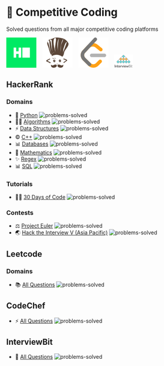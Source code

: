 # 🌠 Competitive Coding
Solved questions from all major competitive coding platforms

<a target="_blank" href="https://www.hackerrank.com/PROxZIMA"><img src="https://raw.githubusercontent.com/PROxZIMA/PROxZIMA/master/src/tools/hackerrank.svg" alt="Hackerrank"></a> &nbsp;&nbsp;
<a target="_blank" href="https://www.codechef.com/users/proxzima"><img src="https://raw.githubusercontent.com/PROxZIMA/PROxZIMA/master/src/tools/codechef.svg" alt="CodeChef"></a> &nbsp;&nbsp;
<a target="_blank" href="https://leetcode.com/PROxZIMA"><img src="https://raw.githubusercontent.com/PROxZIMA/PROxZIMA/master/src/tools/leetcode.svg" alt="LeetCode"></a> &nbsp;&nbsp;
<a target="_blank" href="https://www.interviewbit.com/profile/PROxZIMA"><img src="https://raw.githubusercontent.com/PROxZIMA/PROxZIMA/master/src/tools/interviewbit.png" alt="InterviewBit" width="50px"></a> &nbsp;&nbsp;

## HackerRank
### Domains
- 🐍 [Python](./Hackerrank/Python/) ![problems-solved](https://img.shields.io/badge/Solved-115/115-008000.svg)
- 👨‍💻 [Algorithms](./Hackerrank/Algorithms/) ![problems-solved](https://img.shields.io/badge/Solved-54/426-00ffff.svg)
- ⚡ [Data Structures](./Hackerrank/Data%20Structures/) ![problems-solved](https://img.shields.io/badge/Solved-1/121-00ffff.svg)
- ©️ [C++](./Hackerrank/C%2B%2B/) ![problems-solved](https://img.shields.io/badge/Solved-8/44-00ffff.svg)
- 📊 [Databases](./Hackerrank/Databases/) ![problems-solved](https://img.shields.io/badge/Solved-7/52-00ffff.svg)
- 🧮 [Mathematics](./Hackerrank/Mathematics/) ![problems-solved](https://img.shields.io/badge/Solved-5/284-00ffff.svg)
- ✨ [Regex](./Hackerrank/Regex/) ![problems-solved](https://img.shields.io/badge/Solved-47/47-008000.svg)
- 📊 [SQL](./Hackerrank/SQL/) ![problems-solved](https://img.shields.io/badge/Solved-55/55-008000.svg)

### Tutorials
<!-- - 🎓 [Interview Preparation Kit](./Hackerrank/Tutorials/Interview%20Preparation%20Kit/) ![problems-solved](https://img.shields.io/badge/Solved-28/69-00ffff.svg) -->
- 👨‍💻 [30 Days of Code](./Hackerrank/Tutorials/30%20Days%20of%20Code/) ![problems-solved](https://img.shields.io/badge/Solved-30/30-008000.svg)
<!-- - 📊 [10 Days of Statistics](./Hackerrank/Tutorials/10%20Days%20of%20Statistics/) ![problems-solved](https://img.shields.io/badge/Solved-27/27-008000.svg) -->
<!-- - 🌐 [10 Days of JavaScript](./Hackerrank/Tutorials/10%20Days%20of%20JavaScript/) ![problems-solved](https://img.shields.io/badge/Solved-25/25-008000.svg) -->

### Contests
- ⚖️ [Project Euler](./Hackerrank/Contests/Project%20Euler/) ![problems-solved](https://img.shields.io/badge/Solved-14/254-00ffff.svg)
- 🌏 [Hack the Interview V (Asia Pacific)](./Hackerrank/Contests/hack-the-interview-v-asia-pacific/) ![problems-solved](https://img.shields.io/badge/Solved-4/4-008000.svg)


## Leetcode

### Domains
- 📚 [All Questions](./LeetCode/) ![problems-solved](https://img.shields.io/badge/Solved-72/2430-00ffff.svg)

<!-- ### Learn
- 🗃 [Arrays 101](#) ![problems-solved](https://img.shields.io/badge/Solved-18/18-008000.svg)
- 🖇 [Linked List](#) ![problems-solved](https://img.shields.io/badge/Solved-0/0-00ffff.svg) -->


## CodeChef
- ⚡ [All Questions](./CodeChef/) ![problems-solved](https://img.shields.io/badge/Solved-86/3844-00ffff.svg)

## InterviewBit
- 🧩 [All Questions](./InterviewBit/) ![problems-solved](https://img.shields.io/badge/Solved-19/603-00ffff.svg)


<!-- TOOD: Get all InterviewBit, CodeChef accepted solutions -->
